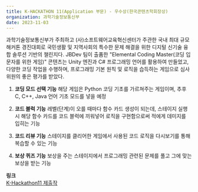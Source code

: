 ```yaml
---
title: K-HACKATHON 11(Application 부문) - 우수상(한국콘텐츠학회장상)
organization: 과학기술정보통신부
date: 2023-11-03
---
```


과학기술정보통신부가 주최하고 (사)소프트웨어교육혁신센터가 주관한 국내 최대 규모 해커톤 경진대회로 국민생활 및 지역사회의 특수한 문제 해결을 위한 디지털 신기술 융합 솔루션 기반의 챌린지다.
JBDev 팀이 출품한 "Elemental Coding Master(코딩 입문자를 위한 게임)" 콘텐츠는 Unity 엔진과 C# 프로그래밍 언어를 활용하여 만들었고, 다양한 코딩 작업을 수행하며, 프로그래밍 기본 원칙 및 로직을 습득하는 게임으로 심사위원의 좋은 평가를 받았다.

<!--more-->

1. **코딩 모드 선택 기능**
해당 게임은 Python 코딩 기초를 가르쳐주는 게임이며, 추후 C, C++, Java 언어 기초 모드를 넣을 예정

2. **코드 블럭 기능**
레벨(단계)이 오를 때마다 함수 카드 생성이 되는데, 스테이지 실행 시 해당 함수 카드를 코드 블럭에 끼워넣어 로직을 구현함으로써 적에게 데미지를 입히는 기능

3. **코드 리뷰 기능**
스테이지를 클리어한 게임에서 사용된 코드 로직을 다시보기를 통해 복습할 수 있는 기능

4. **보상 퀴즈 기능**
보상을 주는 스테이지에서 프로그래밍 관련된 문제를 풀고 그에 맞는 보상을 받는 기능

**링크**  
[K-Hackathon11 제출작](https://zep.us/play/D6rrjO)